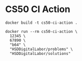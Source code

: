 # CS50 CI Action

```docker build -t cs50-ci-action .```
```
docker run --rm cs50-ci-action \
  12345 \
  67890 \
  "b64" \
  "HSDDigitalLabor/problems" \
  "HSDDigitalLabor/solutions"
```